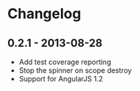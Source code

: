 # Changelog

## 0.2.1 - 2013-08-28

- Add test coverage reporting
- Stop the spinner on scope destroy
- Support for AngularJS 1.2
